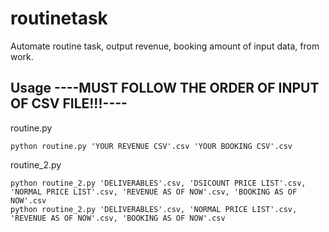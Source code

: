 # routinetask
Automate routine task, output revenue, booking amount of input data, from work.

## Usage ----MUST FOLLOW THE ORDER OF INPUT OF CSV FILE!!!----

routine.py
```
python routine.py 'YOUR REVENUE CSV'.csv 'YOUR BOOKING CSV'.csv 
```

routine_2.py
```
python routine_2.py 'DELIVERABLES'.csv, 'DSICOUNT PRICE LIST'.csv, 'NORMAL PRICE LIST'.csv, 'REVENUE AS OF NOW'.csv, 'BOOKING AS OF NOW'.csv
python routine_2.py 'DELIVERABLES'.csv, 'NORMAL PRICE LIST'.csv, 'REVENUE AS OF NOW'.csv, 'BOOKING AS OF NOW'.csv
```

